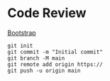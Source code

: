 # Code Review

[Bootstrap](https://getbootstrap.com/docs/5.3/getting-started/introduction/)

```
git init
git commit -m "Initial commit"
git branch -M main
git remote add origin https://
git push -u origin main
```

